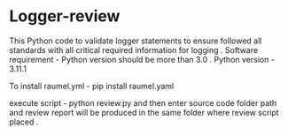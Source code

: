 # Logger-review
This Python code to validate logger statements to ensure followed all standards with all critical required information for logging .
Software requirement - Python version should be more than 3.0 .
Python version - 3.11.1

To install raumel.yml - pip install raumel.yaml

execute script - python review.py and then enter source code folder path and review report will be produced in the same folder where review script placed .
